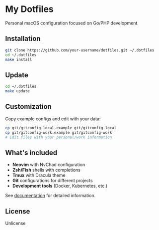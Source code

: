 # My Dotfiles

Personal macOS configuration focused on Go/PHP development.

## Installation

```bash
git clone https://github.com/your-username/dotfiles.git ~/.dotfiles
cd ~/.dotfiles
make install
```

## Update

```bash
cd ~/.dotfiles
make update
```

## Customization

Copy example configs and edit with your data:

```bash
cp git/gitconfig-local.example git/gitconfig-local
cp git/gitconfig-work.example git/gitconfig-work
# Edit files with your personal/work information
```

## What's included

- **Neovim** with NvChad configuration
- **Zsh/Fish** shells with completions
- **Tmux** with Dracula theme
- **Git** configurations for different projects
- **Development tools** (Docker, Kubernetes, etc.)

See [documentation](documentation.md) for detailed information.

## License

Unlicense
